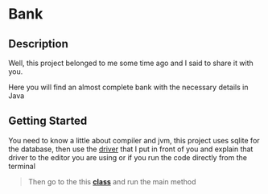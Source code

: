 # Bank

## Description

Well, this project belonged to me some time ago and I said to share it with you.

Here you will find an almost complete bank with the necessary details in Java

## Getting Started

You need to know a little about compiler and jvm, this project uses sqlite for the database,
then use the [driver](./Driver) that I put in front of you and explain that driver to the editor you are using 
or if you run the code directly from the terminal

> Then go to the this [**class**](./ConsoleView/menu/Menu.java) and run the main method

